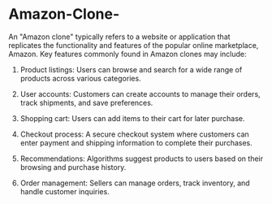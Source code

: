 # Amazon-Clone-
An "Amazon clone" typically refers to a website or application that replicates the functionality and features of the popular online marketplace, Amazon. 
Key features commonly found in Amazon clones may include:

1. Product listings: Users can browse and search for a wide range of products across various categories.

2. User accounts: Customers can create accounts to manage their orders, track 
shipments, and save preferences.

3. Shopping cart: Users can add items to their cart for later purchase.

4. Checkout process: A secure checkout system where customers can enter payment and shipping information to complete their purchases.

5. Recommendations: Algorithms suggest products to users based on their browsing and purchase history.

6. Order management: Sellers can manage orders, track inventory, and handle customer inquiries.
